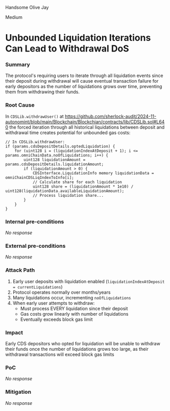 Handsome Olive Jay

Medium

# Unbounded Liquidation Iterations Can Lead to Withdrawal DoS

### Summary

The protocol's requiring users to iterate through all liquidation events since their deposit during withdrawal will cause eventual transaction failure for early depositors as the number of liquidations grows over time, preventing them from withdrawing their funds.


### Root Cause

In `CDSLib.withdrawUser()` at https://github.com/sherlock-audit/2024-11-autonomint/blob/main/Blockchain/Blockchian/contracts/lib/CDSLib.sol#L640 the forced iteration through all historical liquidations between deposit and withdrawal time creates potential for unbounded gas costs:

```solidity
// In CDSLib.withdrawUser:
if (params.cdsDepositDetails.optedLiquidation) {
    for (uint128 i = (liquidationIndexAtDeposit + 1); i <= params.omniChainData.noOfLiquidations; i++) {
        uint128 liquidationAmount = params.cdsDepositDetails.liquidationAmount;
        if (liquidationAmount > 0) {
            CDSInterface.LiquidationInfo memory liquidationData = omniChainCDSLiqIndexToInfo[i];
            // Calculate share for each liquidation
            uint128 share = (liquidationAmount * 1e10) / uint128(liquidationData.availableLiquidationAmount);
            // Process liquidation share...
        }
    }
}
```

### Internal pre-conditions

_No response_

### External pre-conditions

_No response_

### Attack Path

1. Early user deposits with liquidation enabled (`liquidationIndexAtDeposit = currentLiquidations`)
2. Protocol operates normally over months/years
3. Many liquidations occur, incrementing `noOfLiquidations`
4. When early user attempts to withdraw:
   - Must process EVERY liquidation since their deposit
   - Gas costs grow linearly with number of liquidations
   - Eventually exceeds block gas limit

### Impact

Early CDS depositors who opted for liquidation will be unable to withdraw their funds once the number of liquidations grows too large, as their withdrawal transactions will exceed block gas limits

### PoC

_No response_

### Mitigation

_No response_